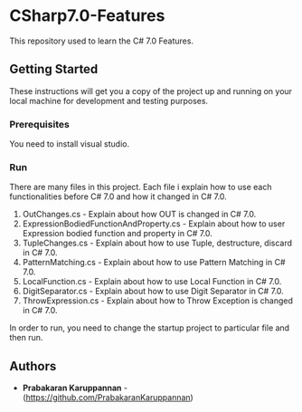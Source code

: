 # CSharp7.0-Features

This repository used to learn the C# 7.0 Features.

## Getting Started

These instructions will get you a copy of the project up and running on your local machine for development and testing purposes.

### Prerequisites

You need to install visual studio.

### Run
There are many files in this project. Each file i explain how to use each functionalities before C# 7.0 and how it changed in C# 7.0.
1. OutChanges.cs - Explain about how OUT is changed in C# 7.0.
2. ExpressionBodiedFunctionAndProperty.cs - Explain about how to user Expression bodied function and property in C# 7.0.
3. TupleChanges.cs - Explain about how to use Tuple, destructure, discard in C# 7.0.
4. PatternMatching.cs - Explain about how to use Pattern Matching in C# 7.0.
5. LocalFunction.cs - Explain about how to use Local Function in C# 7.0.
6. DigitSeparator.cs - Explain about how to use Digit Separator in C# 7.0.
7. ThrowExpression.cs - Explain about how to Throw Exception is changed in C# 7.0.

In order to run, you need to change the startup project to particular file and then run.

## Authors

* **Prabakaran Karuppannan** - (https://github.com/PrabakaranKaruppannan)

